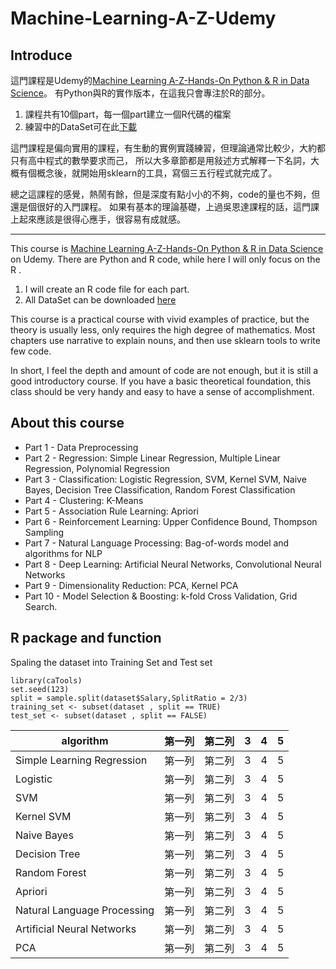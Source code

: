 # Machine-Learning-A-Z-Udemy

 ## Introduce


 這門課程是Udemy的[Machine Learning A-Z-Hands-On Python & R in Data Science](https://www.udemy.com/machinelearningchinese/)。
   有Python與R的實作版本，在這我只會專注於R的部分。 
  
 
  1. 課程共有10個part，每一個part建立一個R代碼的檔案
  2. 練習中的DataSet可在此[下載](https://www.superdatascience.com/pages/%E4%B8%8B%E8%BD%BD%E6%95%B0%E6%8D%AE%E9%9B%86)
  
  
 這門課程是偏向實用的課程，有生動的實例實踐練習，但理論通常比較少，大約都只有高中程式的數學要求而己，
 所以大多章節都是用敍述方式解釋一下名詞，大概有個概念後，就開始用sklearn的工具，寫個三五行程式就完成了。 
 
總之這課程的感覺，熱鬧有餘，但是深度有點小小的不夠，code的量也不夠，但還是個很好的入門課程。
 如果有基本的理論基礎，上過吳恩達課程的話，這門課上起來應該是很得心應手，很容易有成就感。 
 
 
 ---------------------------------------

 This course is [Machine Learning A-Z-Hands-On Python & R in Data Science](https://www.udemy.com/machinelearningchinese/) on Udemy. 
 There are Python and R code, while here I will only focus on the R .

1. I will create an R code file for each part. 
2. All DataSet can be downloaded [here](https://www.superdatascience.com/pages/%E4%B8%8B%E8%BD%BD%E6%95%B0%E6%8D%AE%E9%9B%86)

This course is a practical course with vivid examples of practice, but the theory is usually less, 
only requires the high degree of mathematics. 
 Most chapters use narrative to explain nouns, and then use sklearn tools to write  few code. 
 

In short, I feel the depth and amount of code are not enough, but it is still a good introductory course. 
If you have a basic theoretical foundation, 
this class should be very handy and easy to have a sense of accomplishment.


## About this course
- Part 1 - Data Preprocessing
- Part 2 - Regression: Simple Linear Regression, Multiple Linear Regression, Polynomial Regression
- Part 3 - Classification: Logistic Regression, SVM, Kernel SVM, Naive Bayes, Decision Tree Classification, Random Forest Classification
- Part 4 - Clustering: K-Means
- Part 5 - Association Rule Learning: Apriori
- Part 6 - Reinforcement Learning: Upper Confidence Bound, Thompson Sampling
- Part 7 - Natural Language Processing: Bag-of-words model and algorithms for NLP
- Part 8 - Deep Learning: Artificial Neural Networks, Convolutional Neural Networks
- Part 9 - Dimensionality Reduction: PCA, Kernel PCA
- Part 10 - Model Selection & Boosting: k-fold Cross Validation, Grid Search.
 
## R package and function

Spaling the dataset into Training Set and Test set
```
library(caTools)	
set.seed(123) 
split = sample.split(dataset$Salary,SplitRatio = 2/3)	
training_set <- subset(dataset , split == TRUE)
test_set <- subset(dataset , split == FALSE)
```

algorithm     | 第一列     | 第二列     | 3    |4       |5
 -------- | :-----------:  | :-----------: | :-----------:  | :-----------:  | :-----------:  
Simple Learning Regression    | 第一列     | 第二列    | 3    |4       |5
Logistic    | 第一列     | 第二列    | 3    |4       |5
SVM    | 第一列     | 第二列    | 3    |4       |5
Kernel SVM    | 第一列     | 第二列    | 3    |4       |5
Naive Bayes    | 第一列     | 第二列    | 3    |4       |5
Decision Tree    | 第一列     | 第二列    | 3    |4       |5
Random Forest    | 第一列     | 第二列    | 3    |4       |5
Apriori    | 第一列     | 第二列    | 3    |4       |5
Natural Language Processing    | 第一列     | 第二列    | 3    |4       |5
Artificial Neural Networks   | 第一列     | 第二列    | 3    |4       |5
PCA  | 第一列     | 第二列    | 3    |4       |5

